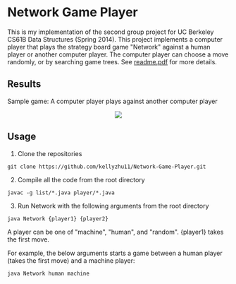 
# Network Game Player
This is my implementation of the second group project for UC Berkeley CS61B Data Structures (Spring 2014). This project implements a computer player that plays the strategy board game "Network" against a human player or another computer player. The computer player can choose a move randomly, or by searching game trees. See [readme.pdf](https://github.com/kellyzhu11/network-game-player/blob/master/readme.pdf) for more details.

## Results
Sample game: A computer player plays against another computer player

<p align="center">
  <img src="https://raw.githubusercontent.com/kellyzhu11/network-game-player/master/sample_game.gif" />
</p>

## Usage
 1. Clone the repositories
 
 `git clone https://github.com/kellyzhu11/Network-Game-Player.git`
 
 2. Compile all the code from the root directory
 
`javac -g list/*.java player/*.java`

3. Run Network with the following arguments from the root directory

`java Network {player1} {player2}`

A player can be one of "machine", "human", and "random". {player1} takes the first move.

For example, the below arguments starts a game between a human player (takes the first move) and a machine player:

`java Network human machine`
